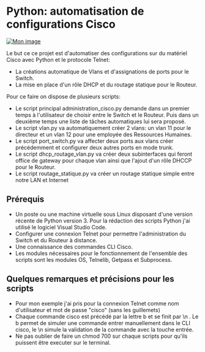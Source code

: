 # Python: automatisation de configurations Cisco

<a href="https://www.casimages.com/i/20011805252325065016607769.png.html" target="_blank" title="Mon image"><img src="https://nsm09.casimages.com/img/2020/01/18//20011805252325065016607769.png" border="0" alt="Mon image" /></a>

Le but ce ce projet est d'automatiser des configurations sur du matériel Cisco avec Python et le protocole Telnet: 
* La créations automatique de Vlans et d'assignations de ports pour le Switch.
* La mise en place d'un rôle DHCP et du routage statique pour le Routeur. 

Pour ce faire on dispose de plusieurs scripts: 
* Le script principal administration_cisco.py demande dans un premier temps à l'utilisateur de choisir entre le Switch et le Routeur. Puis dans un deuxième temps une liste de tâches automatiques lui sera proposé.
* Le script vlan.py va automatiquement créer 2 vlans: un vlan 11 pour le directeur et un vlan 12 pour une employée des Ressources Humaines.
* Le script port_switch.py va affecter deux ports aux vlans créer précédemment et configurer deux autres ports en mode trunk.
* Le script dhcp_routage_vlan.py va créer deux subinterfaces qui feront office de gateway pour chaque vlan ainsi que l'ajout d'un rôle DHCCP pour le Routeur.
* Le script routage_statique.py va créer un routage statique simple entre notre LAN et Internet


## Prérequis

* Un poste ou une machine virtuelle sous Linux disposant d'une version récente de Python version 3. Pour la rédaction des scripts Python j'ai utilisé le logiciel Visual Studio Code.
* Configurer une connexion Telnet pour permettre l'administration du Switch et du Routeur à distance.
* Une connaissance des commandes CLI Cisco.
* Les modules nécessaires pour le fonctionnement de l'ensemble des scripts sont les modules OS, Telnelib, Getpass et Subprocess. 



## Quelques remarques et précisions pour les scripts

* Pour mon exemple j'ai pris pour la connexion Telnet comme nom d'utilisateur et mot de passe "cisco" (sans les guillemets)
* Chaque commande cisco est précédé par la lettre b et se finit par \n . Le b permet de simuler une commande entrer manuellement dans le CLI cisco, le \n simule la validation de la commande avec la touche entrée.
* Ne pas oublier de faire un chmod 700 sur chaque scripts pour qu'ils puissent être executer sur le terminal.



